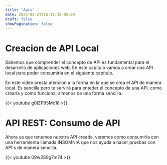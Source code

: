 ```yaml
---
title: "Apis"
date: 2023-02-21T16:11:35-05:00
draft: false
showPagination: false
---
```


# Creacion de API Local

Sabemos que comprender el concepto de API es fundamental para el desarrollo de aplicaciones web. En este capítulo vamos a crear una API local para poder consumirla en el siguiente capítulo. 

En este video presta atencion a la forma en la que se crea el API de manera local. Es sencilla pero te servirá para enteder el concepto de una API, como crearla y como funciona, almenos de una forma sencilla.

{{< youtube g0IZP95Mc18 >}}

# API REST: Consumo de API

Ahora ya que tenemos nuestra API creada, veremos como consumirla con una herramienta llamada INSOMNIA que nos ayuda a hacer pruebas con API's de manera sencilla.

{{< youtube 09w2S9g7m74 >}}